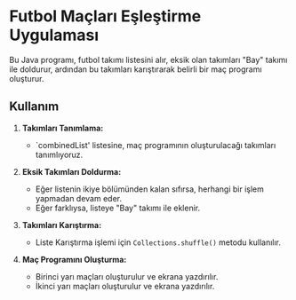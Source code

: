 # Futbol Maçları Eşleştirme Uygulaması

Bu Java programı, futbol takımı listesini alır, eksik olan takımları "Bay" takımı ile doldurur, ardından bu takımları karıştırarak belirli bir maç programı oluşturur.

## Kullanım

1. **Takımları Tanımlama:**
    - `combinedList' listesine, maç programının oluşturulacağı takımları tanımlıyoruz.

2. **Eksik Takımları Doldurma:**
    - Eğer listenin ikiye bölümünden kalan sıfırsa, herhangi bir işlem yapmadan devam eder.
    - Eğer farklıysa, listeye "Bay" takımı ile eklenir.

3. **Takımları Karıştırma:**
    - Liste Karıştırma işlemi için `Collections.shuffle()` metodu kullanılır.

4. **Maç Programını Oluşturma:**
    - Birinci yarı maçları oluşturulur ve ekrana yazdırılır. 
    - İkinci yarı maçları oluşturulur ve ekrana yazdırılır.

